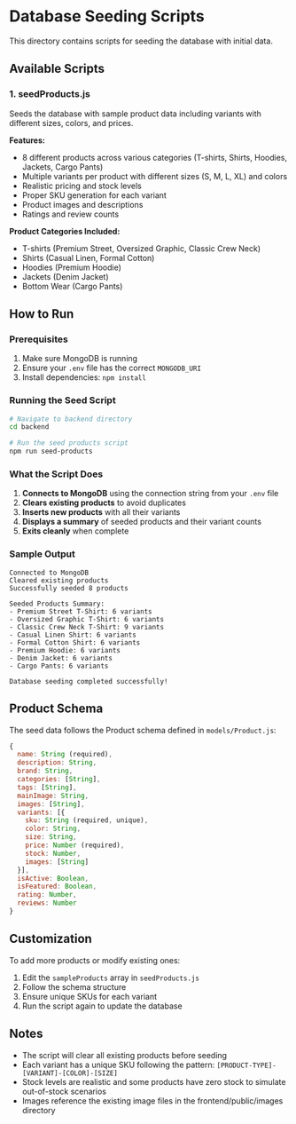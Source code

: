 # Database Seeding Scripts

This directory contains scripts for seeding the database with initial data.

## Available Scripts

### 1. seedProducts.js

Seeds the database with sample product data including variants with different sizes, colors, and prices.

**Features:**

- 8 different products across various categories (T-shirts, Shirts, Hoodies, Jackets, Cargo Pants)
- Multiple variants per product with different sizes (S, M, L, XL) and colors
- Realistic pricing and stock levels
- Proper SKU generation for each variant
- Product images and descriptions
- Ratings and review counts

**Product Categories Included:**

- T-shirts (Premium Street, Oversized Graphic, Classic Crew Neck)
- Shirts (Casual Linen, Formal Cotton)
- Hoodies (Premium Hoodie)
- Jackets (Denim Jacket)
- Bottom Wear (Cargo Pants)

## How to Run

### Prerequisites

1. Make sure MongoDB is running
2. Ensure your `.env` file has the correct `MONGODB_URI`
3. Install dependencies: `npm install`

### Running the Seed Script

```bash
# Navigate to backend directory
cd backend

# Run the seed products script
npm run seed-products
```

### What the Script Does

1. **Connects to MongoDB** using the connection string from your `.env` file
2. **Clears existing products** to avoid duplicates
3. **Inserts new products** with all their variants
4. **Displays a summary** of seeded products and their variant counts
5. **Exits cleanly** when complete

### Sample Output

```
Connected to MongoDB
Cleared existing products
Successfully seeded 8 products

Seeded Products Summary:
- Premium Street T-Shirt: 6 variants
- Oversized Graphic T-Shirt: 6 variants
- Classic Crew Neck T-Shirt: 9 variants
- Casual Linen Shirt: 6 variants
- Formal Cotton Shirt: 6 variants
- Premium Hoodie: 6 variants
- Denim Jacket: 6 variants
- Cargo Pants: 6 variants

Database seeding completed successfully!
```

## Product Schema

The seed data follows the Product schema defined in `models/Product.js`:

```javascript
{
  name: String (required),
  description: String,
  brand: String,
  categories: [String],
  tags: [String],
  mainImage: String,
  images: [String],
  variants: [{
    sku: String (required, unique),
    color: String,
    size: String,
    price: Number (required),
    stock: Number,
    images: [String]
  }],
  isActive: Boolean,
  isFeatured: Boolean,
  rating: Number,
  reviews: Number
}
```

## Customization

To add more products or modify existing ones:

1. Edit the `sampleProducts` array in `seedProducts.js`
2. Follow the schema structure
3. Ensure unique SKUs for each variant
4. Run the script again to update the database

## Notes

- The script will clear all existing products before seeding
- Each variant has a unique SKU following the pattern: `[PRODUCT-TYPE]-[VARIANT]-[COLOR]-[SIZE]`
- Stock levels are realistic and some products have zero stock to simulate out-of-stock scenarios
- Images reference the existing image files in the frontend/public/images directory
